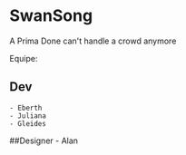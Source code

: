 # SwanSong
A Prima Done can't handle a crowd anymore

Equipe:
## Dev
	- Eberth
	- Juliana
	- Gleides

##Designer
	- Alan
